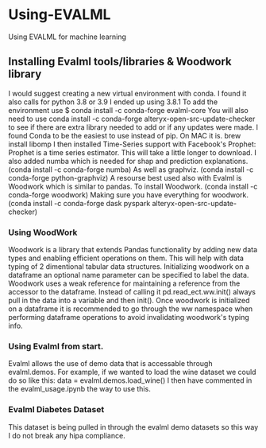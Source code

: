 # Using-EVALML
Using EVALML for machine learning

## Installing Evalml tools/libraries & Woodwork library
I would suggest creating a new virtual environment with conda.
I found it also calls for python 3.8 or 3.9 I ended up using 3.8.1
To add the environment use $ conda install -c conda-forge evalml-core
You will also need to use conda install -c conda-forge alteryx-open-src-update-checker to see if there are extra library needed to add or if any updates were made.
I found Conda to be the easiest to use instead of pip.
On MAC it is. brew install libomp
I then installed Time-Series support with Facebook's Prophet:
Prophet is a time series estimator. This will take a little longer to download.
I also added numba which is needed for shap and prediction explanations.
(conda install -c conda-forge numba)
As well as graphviz.
(conda install -c conda-forge python-graphviz)
A resourse best used also with Evalml is Woodwork which is similar to pandas.
To install Woodwork.
(conda install -c conda-forge woodwork)
Making sure you have everything for woodwork.
(conda install -c conda-forge dask pyspark alteryx-open-src-update-checker)


### Using WoodWork
Woodwork is a library that extends Pandas functionality by adding new data types and enabling efficient operations on them. This will help with data typing of 2 dimentional tabular data structures.
Initializing woodwork on a dataframe an optional name parameter can be specified to label the data.
Woodwork uses a weak reference for maintaining a reference from the accessor to the dataframe.
Instead of calling it pd.read_ect.ww.init() always pull in the data into a variable and then  init().
Once woodwork is initialized on a dataframe it is recommended to go through the ww namespace
when performing dataframe operations to avoid invalidating woodwork's typing info.


### Using Evalml from start.
Evalml allows the use of demo data that is accessable through evalml.demos.
For example, if we wanted to load the wine dataset we could do so like this:
data = evalml.demos.load_wine()
I then have commented in the evalml_usage.ipynb the way to use this.


### Evalml Diabetes Dataset
This dataset is being pulled in through the evalml demo datasets so this way I do not break any hipa compliance.